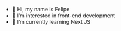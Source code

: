 - 👋 Hi, my name is Felipe
- 👀 I’m interested in front-end development
- 🌱 I’m currently learning Next JS

<!---
Retacky/Retacky is a ✨ special ✨ repository because its `README.md` (this file) appears on your GitHub profile.
You can click the Preview link to take a look at your changes.
--->
